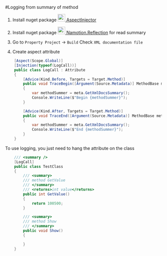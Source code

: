 #Logging from summary of method

1. Install nuget package [<img src="https://raw.githubusercontent.com/pamidur/aspect-injector/master/package.png" width="24"/> AspectInjector](https://github.com/pamidur/aspect-injector) 
2. Install nuget package [<img src="https://raw.githubusercontent.com/RicoSuter/Namotion.Reflection/master/assets/Icon.png" width="24"> Namotion.Reflection](https://github.com/RicoSuter/Namotion.Reflection) for read summary


3. Go to `Property Project` -> `Build`
Check `XML documentation file`


4. Create aspect attribute

```csharp
    [Aspect(Scope.Global)]
    [Injection(typeof(LogCall))]
    public class LogCall : Attribute
    {
        [Advice(Kind.Before, Targets = Target.Method)]
        public void TraceBegin([Argument(Source.Metadata)] MethodBase meta)
        {
            var methodSummer = meta.GetXmlDocsSummary();
            Console.WriteLine($"Begin {methodSummer}");
        }

        [Advice(Kind.After, Targets = Target.Method)]
        public void TraceEnd([Argument(Source.Metadata)] MethodBase meta)
        {
            var methodSummer = meta.GetXmlDocsSummary();
            Console.WriteLine($"End {methodSummer}");
        }
    }
```

To use logging, you just need to hang the attribute on the class

```csharp
    /// <summary />
    [LogCall]
    public class TestClass
    {
        /// <summary>
        /// method GetValue
        /// </summary>
        /// <returns>int value</returns>
        public int GetValue()
        {
            return 100500;
        }

        /// <summary>
        /// method Show
        /// </summary>
        public void Show()
        {

        }
    }
```
